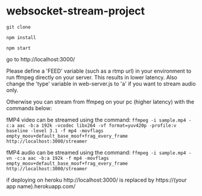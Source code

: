 # websocket-stream-project


`git clone`

`npm install` 

`npm start`

go to http://localhost:3000/

Please define a 'FEED' variable (such as a rtmp url)  in your environment to run ffmpeg directly on your server. This results in lower latency.
Also change the 'type' variable in web-server.js to 'a' if you want to stream audio only.

Otherwise you can stream from ffmpeg on your pc (higher latency) with the commands below: 

fMP4 video can be streamed using the command:
`ffmpeg -i sample.mp4 -c:a aac -b:a 192k -vcodec libx264 -vf format=yuv420p -profile:v baseline -level 3.1 -f mp4 -movflags empty_moov+default_base_moof+frag_every_frame http://localhost:3000/streamer`

fMP4 audio can be streamed using the command:
`ffmpeg -i sample.mp4 -vn -c:a aac -b:a 192k -f mp4 -movflags empty_moov+default_base_moof+frag_every_frame http://localhost:3000/streamer`

if deploying on heroku http://localhost:3000/ is replaced by https://(your app name).herokuapp.com/
